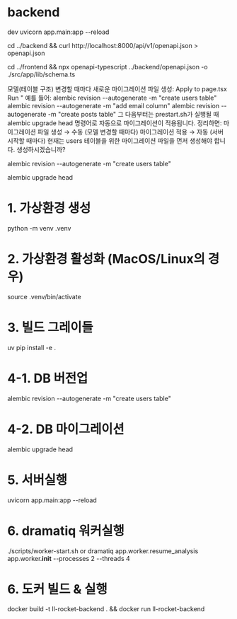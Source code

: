 # backend
dev
uvicorn app.main:app --reload

cd ../backend && curl http://localhost:8000/api/v1/openapi.json > openapi.json

cd ../frontend && npx openapi-typescript ../backend/openapi.json -o ./src/app/lib/schema.ts

모델(테이블 구조) 변경할 때마다 새로운 마이그레이션 파일 생성:
Apply to page.tsx
Run
"
예를 들어:
alembic revision --autogenerate -m "create users table"
alembic revision --autogenerate -m "add email column"
alembic revision --autogenerate -m "create posts table"
그 다음부터는 prestart.sh가 실행될 때 alembic upgrade head 명령어로 자동으로 마이그레이션이 적용됩니다.
정리하면:
마이그레이션 파일 생성 → 수동 (모델 변경할 때마다)
마이그레이션 적용 → 자동 (서버 시작할 때마다)
현재는 users 테이블을 위한 마이그레이션 파일을 먼저 생성해야 합니다. 생성하시겠습니까?

alembic revision --autogenerate -m "create users table"

alembic upgrade head

# 1. 가상환경 생성
python -m venv .venv

# 2. 가상환경 활성화 (MacOS/Linux의 경우)
source .venv/bin/activate

# 3. 빌드 그레이들
uv pip install -e . 

# 4-1. DB 버전업
alembic revision --autogenerate -m "create users table"

# 4-2. DB 마이그레이션 
alembic upgrade head

# 5. 서버실행
uvicorn app.main:app --reload

# 6. dramatiq 워커실행
./scripts/worker-start.sh
or
dramatiq app.worker.resume_analysis app.worker.__init__ --processes 2 --threads 4

# 6. 도커 빌드 & 실행
docker build -t ll-rocket-backend . && docker run ll-rocket-backend

<!-- resumes = db.query(Resume).options(selectinload(Resume.user)).all()
user = db.query(User).options(selectinload(User.resumes)).first() -->

<!-- db에 vector 확장 프로그램 설치 -->
<!-- docker exec -it my_postgres bash -c "apt-get install -y postgresql-17-pgvector" -->
<!-- docker exec -it my_postgres psql -U myuser -d ll_rocket -c "CREATE EXTENSION IF NOT EXISTS vector;" -->

<!-- 실행중인 ubicorn 확인 -->
<!-- ps aux | grep "uvicorn\|python" | grep -v grep -->
<!-- pkill -f "uvicorn app.main:app" -->
